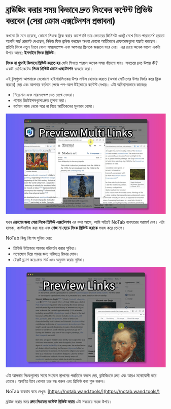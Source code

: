 # ব্রাউজিং করার সময় কিভাবে দ্রুত লিংকের কন্টেন্ট প্রিভিউ করবেন (সেরা ক্রোম এক্সটেনশন প্রস্তাবনা)

কখনো কি মনে হয়েছে, কোনো লিংকে ক্লিক করার *আগে* যদি তার ভেতরের জিনিসটা একটু দেখে নিতে পারতেন? হয়তো আপনি সার্চ রেজাল্ট দেখছেন, নিউজ ফিড ব্রাউজ করছেন অথবা কোনো আর্টিকেলে রেফারেন্সগুলো যাচাই করছেন। প্রতিটা লিংক নতুন ট্যাবে খোলা সময়সাপেক্ষ এবং আপনার স্ক্রিনকে জঞ্জালে ভরে দেয়। এর চেয়ে অনেক ভালো একটা উপায় আছে: **ইনলাইন লিংক প্রিভিউ**।

**লিংক না খুলেই কিভাবে প্রিভিউ করতে হয়** সেটা শিখতে পারলে অনেক সময় বাঁচানো যায়। সবচেয়ে দ্রুত উপায় কী? একটা ডেডিকেটেড **লিংক প্রিভিউ ক্রোম এক্সটেনশন** ব্যবহার করা।

এই টুলগুলো আপনাকে যেকোনো হাইপারলিংকের উপর মাউস হোভার করতে (অথবা সেটিংসের উপর নির্ভর করে ক্লিক করতে) দেয় এবং আপনার বর্তমান পেজে পপ-আপ উইন্ডোতে কন্টেন্ট দেখায়। এটা অবিশ্বাস্যভাবে কাজের:
*   শিরোনাম এবং সারসংক্ষেপ দ্রুত দেখে নেওয়া।
*   পণ্যের ডিটেইলসগুলো দ্রুত তুলনা করা।
*   বর্তমান কাজ থেকে সরে না গিয়ে আর্টিকেলের মূলভাব বোঝা।

![তাত্ক্ষণিক লিংক প্রিভিউ](../images/notab1.png)

যখন **ক্রোমের জন্য সেরা লিংক প্রিভিউ এক্সটেনশন** এর কথা আসে, আমি সত্যিই NoTab ব্যবহারের পরামর্শ দেব। এটা হালকা, কাস্টমাইজ করা যায় এবং **পেজ না ছেড়ে লিংক প্রিভিউ করাকে** সহজ করে তোলে।

NoTab কিছু বিশেষ সুবিধা দেয়:
*   প্রিভিউ উইন্ডোর আকার পরিবর্তন করার সুবিধা।
*   মনোযোগ দিয়ে পড়ার জন্য পরিচ্ছন্ন রিডার মোড।
*   টেক্সট ড্র্যাগ করে দ্রুত সার্চ এবং অনুবাদ করার সুবিধা।

![NoTab এর বৈশিষ্ট্য](../images/notab2.png)

এটা আপনার লিংকগুলোর সাথে সংযোগ স্থাপনের পদ্ধতিকে বদলে দেয়, ব্রাউজিংকে দ্রুত এবং আরও মনোযোগী করে তোলে। অগণিত ট্যাব খোলার চক্র বন্ধ করুন এবং প্রিভিউ করা শুরু করুন।

NoTab ব্যবহার করে দেখুন: [https://notab.wand.tools/](https://notab.wand.tools/)

ব্রাউজ করার সময় **দ্রুত লিংকের কন্টেন্ট প্রিভিউ করার** এটা সবচেয়ে সহজ উপায়।